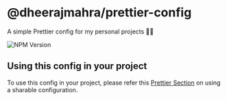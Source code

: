 # @dheerajmahra/prettier-config

A simple Prettier config for my personal projects 💅🏻

![NPM Version](https://img.shields.io/npm/v/@dheerajmahra/prettier-config)


## Using this config in your project

To use this config in your project, please refer this [ Prettier Section](https://prettier.io/docs/sharing-configurations#using-a-shareable-config) on using a sharable configuration.
